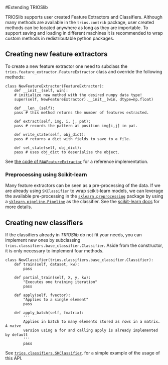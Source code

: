 
#Extending TRIOSlib

TRIOSlib supports user created Feature Extractors and Classifiers. Although many 
methods are available in the `trios.contrib` package, user created methods can 
be located anywhere as long as they are importable. To support saving and 
loading in different machines it is recommended to wrap custom methods in 
redistributable python packages. 

## Creating new feature extractors

To create a new feature extractor one need to subclass the `trios.feature_extractor.FeatureExtractor`
class and override the following methods:

```{python}
class NewFeatureExtractor(FeatureExtractor):
    def __init__(self, win): 
	# initialize new method with the desired numpy data type!
 	super(self, NewFeatureExtractor).__init__(win, dtype=np.float)

    def __len__(self):
	pass # this method returns the number of features extracted.

    def extract(self, img, i, j, pat):
	pass # records the pattern at position img[i,j] in pat.

    def write_state(self, obj_dict):
	pass # returns a dict with fields to save to a file.
        
    def set_state(self, obj_dict):
	pass # uses obj_dict to deserialize the object.
```

See [the code of `RAWFeatureExtractor`](https://github.com/trioslib/trios/blob/68bb09e3f3e294f09ef99ddc5776e6412d143cc2/trios/feature_extractors/raw.pyx#L10) for a reference implementation. 


### Preprocessing using Scikit-learn

Many feature extractors can be seen as a pre-processing of the data. If we are 
already using `SKClassifier` to wrap scikit-learn models, we can leverage the 
available pre-processing in the 
[`sklearn.preprocessing`](http://scikit-learn.org/stable/modules/classes.html#module-sklearn.preprocessing) 
package by using a 
[`sklearn.pipeline.Pipeline`](http://scikit-learn.org/stable/modules/generated/sklearn.pipeline.Pipeline.html) 
as the classifier. See the [scikit-learn 
docs](http://scikit-learn.org/stable/modules/pipeline.html#pipeline) for more 
details. 


## Creating new classifiers

If the classifiers already in *TRIOSlib* do not fit your needs, you can 
implement new ones by subclassing 
`trios.classifiers.base_classifier.Classifier`. Aside from the constructor, 
it is only necessary to implement four methods.

```{python}
class NewClassifier(trios.classifiers.base_classifier.Classifier):
    def train(self, dataset, kw):
        pass
        
    def partial_train(self, X, y, kw):
        "Executes one training iteration"
        pass
        
    def apply(self, fvector):
        "Applies to a single element"
        pass
        
    def apply_batch(self, fmatrix):
        '''
        Applies in batch to many elements stored as rows in a matrix. A naive
        version using a for and calling apply is already implemented by default
        '''
        pass

```

See [`trios.classifiers.SKClassifier`](https://github.com/trioslib/trios/blob/master/trios/classifiers/sk_classifier.py).
for a simple example of the usage of this API.


